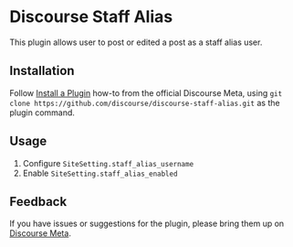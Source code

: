 # Discourse Staff Alias

This plugin allows user to post or edited a post as a staff alias user.

## Installation

Follow [Install a Plugin](https://meta.discourse.org/t/install-a-plugin/19157)
how-to from the official Discourse Meta, using `git clone https://github.com/discourse/discourse-staff-alias.git`
as the plugin command.

## Usage

1. Configure `SiteSetting.staff_alias_username`
1. Enable `SiteSetting.staff_alias_enabled`

## Feedback

If you have issues or suggestions for the plugin, please bring them up on
[Discourse Meta](https://meta.discourse.org).

